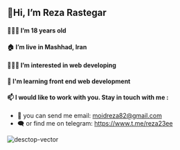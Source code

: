 ## 👋Hi, I’m Reza Rastegar
#### 👨🏻‍💼 I’m 18 years old
#### 🏠 I’m live in Mashhad, Iran
#### 👨🏻‍💻 I’m interested in web developing
#### 🌱 I'm learning front end web development
#### 📫 I would like to work with you. Stay in touch with me : 
- 📩 you can send me email:
moidreza82@gmail.com
- 🗨️ or find me on telegram:
https://www.t.me/reza23ee

 ![desctop-vector](https://user-images.githubusercontent.com/85369490/153697595-5659f00e-58c4-4dff-8f38-7eab1311178f.png)

<!-- ![Social Media Vector](https://raw.githubusercontent.com/rezarastegar2003/profile-cart5/main/social-media.png) -->
<!-- ![07a36a7626d7d1afc82fa4cfd6f55265-removebg-preview](https://user-images.githubusercontent.com/85369490/153697184-85c3783a-1864-4c3b-8e11-26fb48249c27.png) -->
